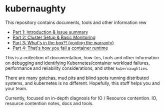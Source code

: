 # kubernaughty

This repository contains documents, tools and other information rew

 - [Part 1: Introduction & Issue summary](/docs/part1-introduction-and-problem-description.md)
 - [Part 2: Cluster Setup & Basic Monitoring](/docs/part2-basic-setup.md)
 - [Part 3: What's in the box?! (voiding the warranty)](/docs/part3-whats-in-the-box)
 - [Part 4: That's how you fail a container runtime](/docs/part-4-how-you-kill-a-container-runtime.md)


This is a collection of documentation, how-tos, tools and other information on
debugging and identifying Kubernetes/container workload failures, performance
and reliability considerations, and other `kubernaughties`.

There are many gotchas, mud pits and blind spots running distributed systems,
and kubernetes is no different. Hopefully, this stuff helps you and your
team.

Currently, focused on in-depth diagnosis for IO / Resource contention.
IO, resource contention notes, docs and tools.
<!--stackedit_data:
eyJoaXN0b3J5IjpbMTE2Mjc4NTAzM119
-->